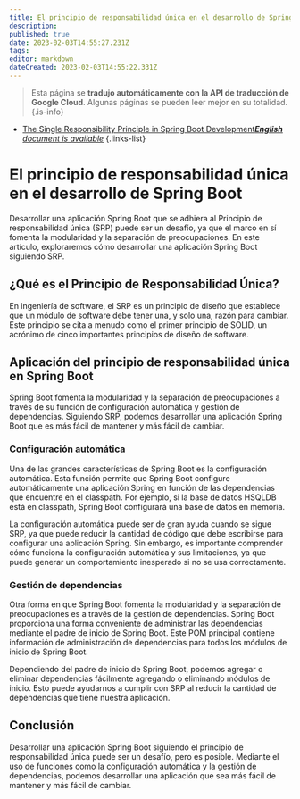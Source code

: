 ```yaml
---
title: El principio de responsabilidad única en el desarrollo de Spring Boot
description: 
published: true
date: 2023-02-03T14:55:27.231Z
tags: 
editor: markdown
dateCreated: 2023-02-03T14:55:22.331Z
---
```


> Esta página se **tradujo automáticamente con la API de traducción de Google Cloud**.
Algunas páginas se pueden leer mejor en su totalidad.{.is-info}



- [The Single Responsibility Principle in Spring Boot Development***English** document is available*](/en/Knowledge-base/Spring-Boot/the-single-responsibility-principle-in-spring-boot-development)
{.links-list}


# El principio de responsabilidad única en el desarrollo de Spring Boot

Desarrollar una aplicación Spring Boot que se adhiera al Principio de responsabilidad única (SRP) puede ser un desafío, ya que el marco en sí fomenta la modularidad y la separación de preocupaciones. En este artículo, exploraremos cómo desarrollar una aplicación Spring Boot siguiendo SRP.

## ¿Qué es el Principio de Responsabilidad Única?

En ingeniería de software, el SRP es un principio de diseño que establece que un módulo de software debe tener una, y solo una, razón para cambiar. Este principio se cita a menudo como el primer principio de SOLID, un acrónimo de cinco importantes principios de diseño de software.

## Aplicación del principio de responsabilidad única en Spring Boot

Spring Boot fomenta la modularidad y la separación de preocupaciones a través de su función de configuración automática y gestión de dependencias. Siguiendo SRP, podemos desarrollar una aplicación Spring Boot que es más fácil de mantener y más fácil de cambiar.

### Configuración automática

Una de las grandes características de Spring Boot es la configuración automática. Esta función permite que Spring Boot configure automáticamente una aplicación Spring en función de las dependencias que encuentre en el classpath. Por ejemplo, si la base de datos HSQLDB está en classpath, Spring Boot configurará una base de datos en memoria.

La configuración automática puede ser de gran ayuda cuando se sigue SRP, ya que puede reducir la cantidad de código que debe escribirse para configurar una aplicación Spring. Sin embargo, es importante comprender cómo funciona la configuración automática y sus limitaciones, ya que puede generar un comportamiento inesperado si no se usa correctamente.

### Gestión de dependencias

Otra forma en que Spring Boot fomenta la modularidad y la separación de preocupaciones es a través de la gestión de dependencias. Spring Boot proporciona una forma conveniente de administrar las dependencias mediante el padre de inicio de Spring Boot. Este POM principal contiene información de administración de dependencias para todos los módulos de inicio de Spring Boot.

Dependiendo del padre de inicio de Spring Boot, podemos agregar o eliminar dependencias fácilmente agregando o eliminando módulos de inicio. Esto puede ayudarnos a cumplir con SRP al reducir la cantidad de dependencias que tiene nuestra aplicación.

## Conclusión

Desarrollar una aplicación Spring Boot siguiendo el principio de responsabilidad única puede ser un desafío, pero es posible. Mediante el uso de funciones como la configuración automática y la gestión de dependencias, podemos desarrollar una aplicación que sea más fácil de mantener y más fácil de cambiar.